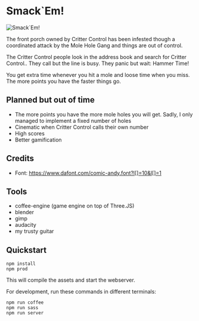 # Smack\`Em!

![Smack\`Em!](splash.png "Smack`Em!")

The front porch owned by Critter Control has been infested though a
coordinated attack by the Mole Hole Gang and things are out
of control.

The Critter Control people look in the address book and search
for Critter Control.. They call but the line is busy. They panic
but wait: Hammer Time!

You get extra time whenever you hit a mole and loose time when you miss.
The more points you have the faster things go.

## Planned but out of time

* The more points you have the more mole holes you will get. Sadly, I only
managed to implement a fixed number of holes
* Cinematic when Critter Control calls their own number
* High scores
* Better gamification

## Credits

* Font: https://www.dafont.com/comic-andy.font?l[]=10&l[]=1

## Tools

* coffee-engine (game engine on top of Three.JS)
* blender
* gimp
* audacity
* my trusty guitar

## Quickstart

```
npm install
npm prod
```

This will compile the assets and start the webserver.

For development, run these commands in different terminals:

```
npm run coffee
npm run sass
npm run server
```
